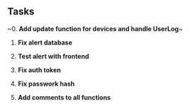 ## Tasks

~0. **Add update function for devices and handle UserLog**~

1. **Fix alert database**  

2. **Test alert with frontend**  

3. **Fix auth token**

4. **Fix passwork hash**

5. **Add comments to all functions**  
